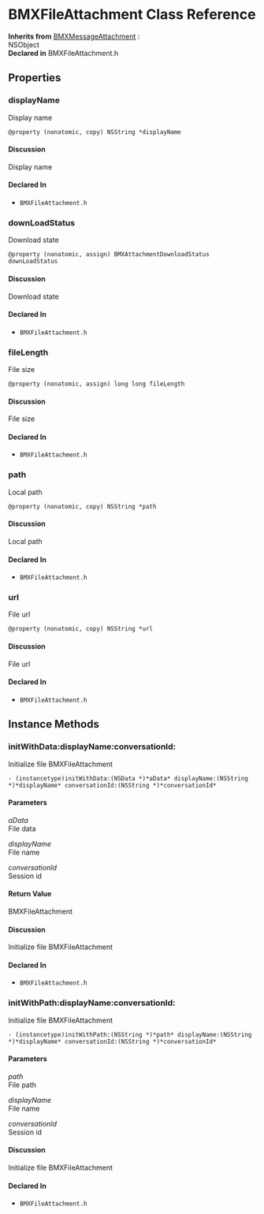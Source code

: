 # BMXFileAttachment Class Reference

  **Inherits from** <a href="../Classes/BMXMessageAttachment.md">BMXMessageAttachment</a> :   
NSObject  
  **Declared in** BMXFileAttachment.h  

## Properties

<a name="//api/name/displayName" title="displayName"></a>
### displayName

Display name

`@property (nonatomic, copy) NSString *displayName`

#### Discussion
Display name

#### Declared In
* `BMXFileAttachment.h`

<a name="//api/name/downLoadStatus" title="downLoadStatus"></a>
### downLoadStatus

Download state

`@property (nonatomic, assign) BMXAttachmentDownloadStatus downLoadStatus`

#### Discussion
Download state

#### Declared In
* `BMXFileAttachment.h`

<a name="//api/name/fileLength" title="fileLength"></a>
### fileLength

File size

`@property (nonatomic, assign) long long fileLength`

#### Discussion
File size

#### Declared In
* `BMXFileAttachment.h`

<a name="//api/name/path" title="path"></a>
### path

Local path

`@property (nonatomic, copy) NSString *path`

#### Discussion
Local path

#### Declared In
* `BMXFileAttachment.h`

<a name="//api/name/url" title="url"></a>
### url

File url

`@property (nonatomic, copy) NSString *url`

#### Discussion
File url

#### Declared In
* `BMXFileAttachment.h`

<a title="Instance Methods" name="instance_methods"></a>
## Instance Methods

<a name="//api/name/initWithData:displayName:conversationId:" title="initWithData:displayName:conversationId:"></a>
### initWithData:displayName:conversationId:

Initialize file BMXFileAttachment

`- (instancetype)initWithData:(NSData *)*aData* displayName:(NSString *)*displayName* conversationId:(NSString *)*conversationId*`

#### Parameters

*aData*  
   File data  

*displayName*  
   File name  

*conversationId*  
   Session id  

#### Return Value
BMXFileAttachment

#### Discussion
Initialize file BMXFileAttachment

#### Declared In
* `BMXFileAttachment.h`

<a name="//api/name/initWithPath:displayName:conversationId:" title="initWithPath:displayName:conversationId:"></a>
### initWithPath:displayName:conversationId:

Initialize file BMXFileAttachment

`- (instancetype)initWithPath:(NSString *)*path* displayName:(NSString *)*displayName* conversationId:(NSString *)*conversationId*`

#### Parameters

*path*  
   File path  

*displayName*  
   File name  

*conversationId*  
   Session id  

#### Discussion
Initialize file BMXFileAttachment

#### Declared In
* `BMXFileAttachment.h`

